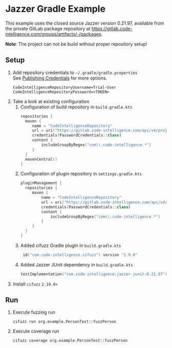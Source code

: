 # Jazzer Gradle Example

This example uses the closed source Jazzer version 0.21.97, available from the private GitLab package repository at https://gitlab.code-intelligence.com/groups/artifacts/-/packages.

**Note**: The project can not be build without proper repository setup!

## Setup

1. Add repository credentials to `~/.gradle/gradle.properties`  
   See [Publishing Credentials](https://docs.gradle.org/current/samples/sample_publishing_credentials.html) for more options.
    ```
    CodeIntelligenceRepositoryUsername=Trial-User
    CodeIntelligenceRepositoryPassword=<TOKEN>
    ```
1. Take a look at existing configuration
   1. Configuration of build repository in `build.gradle.kts` 
      ```kotlin
      repositories {
        maven {
           name = "CodeIntelligenceRepository"
           url = uri("https://gitlab.code-intelligence.com/api/v4/projects/89/packages/maven")
           credentials(PasswordCredentials::class)
           content {
               includeGroupByRegex("com\\.code-intelligence.*")
           }
        }
        mavenCentral()
      }
      ```
   1. Configuration of plugin repository in `settings.gradle.kts`
      ```kotlin
      pluginManagement {
        repositories {
           maven {
               name = "CodeIntelligenceRepository"
               url = uri("https://gitlab.code-intelligence.com/api/v4/projects/89/packages/maven")
               credentials(PasswordCredentials::class)
               content {
                   includeGroupByRegex("com\\.code-intelligence.*")
               }
           }
        }
      } 
      ```
   1. Added cifuzz Gradle plugin in `build.gradle.kts`
       ```kotlin
        id("com.code-intelligence.cifuzz") version "1.9.0"
        ```
   1. Added Jazzer JUnit dependency in `build.gradle.kts`
       ```kotlin
       testImplementation("com.code-intelligence:jazzer-junit:0.21.97")
       ```   
1. Install `cifuzz` `2.19.0+`

## Run
1. Execute fuzzing run
   ```shell
   cifuzz run org.example.PersonTest::fuzzPerson
   ```
1. Execute coverage run
   ```shell
   cifuzz coverage org.example.PersonTest::fuzzPerson
   ```
